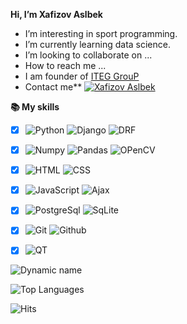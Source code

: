 **Hi, I’m Xafizov Aslbek**
- I’m interesting in sport programming.
- I’m currently learning data science.
- I’m looking to collaborate on ...
- How to reach me ...
- I am founder of [ITEG GrouP](https://redrose.uz)
- Contact me** [![Xafizov Aslbek](https://img.shields.io/badge/Aslbek7733-003474?style=flat&logo=telegram)](https://t.me/Aslbek7733)

**📚 My skills**
- [x] ![Python](https://img.shields.io/badge/Python-003464?style=flat&logo=python) ![Django](https://img.shields.io/badge/Django-003464?style=flat&logo=django) ![DRF](https://img.shields.io/badge/DRF-003464?style=flat&logo=drf)
 - [x] ![Numpy](https://img.shields.io/badge/Numpy-003464?style=flat&logo=Numpy) ![Pandas](https://img.shields.io/badge/Pandas-003464?style=flat&logo=Pandas) ![OPenCV](https://img.shields.io/badge/OPenCV-003464?style=flat&logo=OPenCV)
 - [x] ![HTML](https://img.shields.io/badge/HTML-003464?style=flat&logo=html5) ![CSS](https://img.shields.io/badge/CSS-003464?style=flat&logo=css3)
 - [x] ![JavaScript](https://img.shields.io/badge/JavaScript-003464?style=flat&logo=javascript) ![Ajax](https://img.shields.io/badge/Ajax-003464?style=flat&logo=Ajax)
 
 - [x] ![PostgreSql](https://img.shields.io/badge/PostgreSql-003464?style=flat&logo=PostgreSql&logoColor=%23eeeeee) ![SqLite](https://img.shields.io/badge/SqLite-003464?style=flat&logo=SqLite)
 - [x] ![Git](https://img.shields.io/badge/Git-003464?style=flat&logo=git) ![Github](https://img.shields.io/badge/Github-003464?style=flat&logo=Github)
 - [x] ![QT](https://img.shields.io/badge/QT-003464?style=flat&logo=qt)


![Dynamic name](https://github-readme-stats.vercel.app/api?username=Aslbekjon&show_icons=true&theme=tokyonight)

![Top Languages](https://github-readme-stats.vercel.app/api/top-langs/?username=Aslbekjon&layout=compact&theme=tokyonight)

![Hits](https://hits.seeyoufarm.com/api/count/incr/badge.svg?url=https://github.com/Aslbekjon/)

<img alt='analytics' src='https://profile-counter.glitch.me/Aslbekjon/count.svg' width='0px'>

<!-- ![Snake](https://raw.githubusercontent.com/Aslbekjon/Aslbekjon/main/eo.svg) -->

<!---
Aslbekjon/Aslbekjon is a ✨ special ✨ repository because its `README.md` (this file) appears on your GitHub profile.
You can click the Preview link to take a look at your changes.
--->
